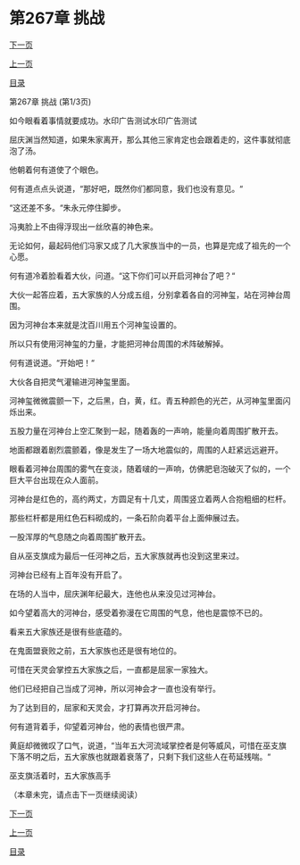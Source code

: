 <h1>第267章   挑战</h1>
            <div><p><a href="./0799_%E7%AC%AC267%E7%AB%A0_%E6%8C%91%E6%88%98.md">下一页</a></p><p><a href="./0797_%E7%AC%AC266%E7%AB%A0_%E5%A5%89%E9%99%AA%E5%88%B0%E5%BA%95.md">上一页</a></p><p><a href="../">目录</a></p></div>
            <div><p>第267章   挑战 (第1/3页)</p><p>如今眼看着事情就要成功。水印广告测试水印广告测试</p><p>屈庆渊当然知道，如果朱家离开，那么其他三家肯定也会跟着走的，这件事就彻底泡了汤。</p><p>他朝着何有道使了个眼色。</p><p>何有道点点头说道，“那好吧，既然你们都同意，我们也没有意见。“</p><p>“这还差不多。“朱永元停住脚步。</p><p>冯夷脸上不由得浮现出一丝欣喜的神色来。</p><p>无论如何，最起码他们冯家又成了几大家族当中的一员，也算是完成了祖先的一个心愿。</p><p>何有道冷着脸看着大伙，问道。“这下你们可以开启河神台了吧？“</p><p>大伙一起答应着，五大家族的人分成五组，分别拿着各自的河神玺，站在河神台周围。</p><p>因为河神台本来就是沈百川用五个河神玺设置的。</p><p>所以只有使用河神玺的力量，才能把河神台周围的术阵破解掉。</p><p>何有道说道。“开始吧！“</p><p>大伙各自把灵气灌输进河神玺里面。</p><p>河神玺微微震颤一下，之后黑，白，黄，红。青五种颜色的光芒，从河神玺里面闪烁出来。</p><p>五股力量在河神台上空汇聚到一起，随着轰的一声响，能量向着周围扩散开去。</p><p>地面都跟着剧烈震颤着，像是发生了一场大地震似的，周围的人赶紧远远避开。</p><p>眼看着河神台周围的雾气在变淡，随着啵的一声响，仿佛肥皂泡破灭了似的，一个巨大平台出现在众人面前。</p><p>河神台是红色的，高约两丈，方圆足有十几丈，周围竖立着两人合抱粗细的栏杆。</p><p>那些栏杆都是用红色石料砌成的，一条石阶向着平台上面伸展过去。</p><p>一股浑厚的气息随之向着周围扩散开去。</p><p>自从巫支旗成为最后一任河神之后，五大家族就再也没到这里来过。</p><p>河神台已经有上百年没有开启了。</p><p>在场的人当中，屈庆渊年纪最大，连他也从来没见过河神台。</p><p>如今望着高大的河神台，感受着弥漫在它周围的气息，他也是震惊不已的。</p><p>看来五大家族还是很有些底蕴的。</p><p>在鬼面盟衰败之前，五大家族也还是很有地位的。</p><p>可惜在天灵会掌控五大家族之后，一直都是屈家一家独大。</p><p>他们已经把自己当成了河神，所以河神会才一直也没有举行。</p><p>为了达到目的，屈家和天灵会，才打算再次开启河神台。</p><p>何有道背着手，仰望着河神台，他的表情也很严肃。</p><p>黄庭却微微叹了口气，说道，“当年五大河流域掌控者是何等威风，可惜在巫支旗下落不明之后，五大家族也就跟着衰落了，只剩下我们这些人在苟延残喘。“</p><p>巫支旗活着时，五大家族高手</p><p>（本章未完，请点击下一页继续阅读）</p></div>
            <div><p><a href="./0799_%E7%AC%AC267%E7%AB%A0_%E6%8C%91%E6%88%98.md">下一页</a></p><p><a href="./0797_%E7%AC%AC266%E7%AB%A0_%E5%A5%89%E9%99%AA%E5%88%B0%E5%BA%95.md">上一页</a></p><p><a href="../">目录</a></p></div>